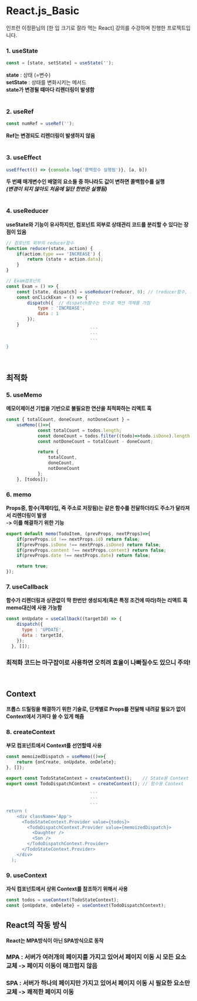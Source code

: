 # React.js_Basic
인프런 이정환님의 [한 입 크기로 잘라 먹는 React] 강의를 수강하며 진행한 프로젝트입니다.

### 1. useState
```jsx
const = [state, setState] = useState('');
```
**state** : 상태 (=변수)<br>
**setState** : 상태를 변화시키는 메서드<br>
**state가 변경될 때마다 리렌더링이 발생함**
<br><br>

### 2. useRef
```jsx
const numRef = useRef('');
```
**Ref는 변경되도 리렌더링이 발생하지 않음**
<br><br>

### 3. useEffect
```jsx
useEffect(() => {console.log('콜백함수 실행됨')}, [a, b])
```
**두 번째 매개변수인 배열의 요소들 중 하나라도 값이 변하면 콜백함수를 실행**<br>
***(변경이 되지 않아도 처음에 일단 한번은 실행됨)***
<br><br>

### 4. useReducer
**useState와 기능이 유사하지만, 컴포넌트 외부로 상태관리 코드를 분리할 수 있다는 장점이 있음**
```jsx
// 컴포넌트 외부의 reducer함수
function reducer(state, action) {
    if(actiom.type === 'INCREASE') {
        return (state + action.data);
    }
}

// Exam컴포넌트
const Exam = () => {
    const [state, dispatch] = useReducer(reducer, 0); // (reducer함수, 초기값)
    const onClickExan = () => {
        dispatch({  // dispatch함수는 인수로 액션 객체를 가짐
            type : 'INCREASE',
            data : 1
        });
    }
                                ```
                                ```
                                ```
}
```
<br>

## **최적화**

### 5. useMemo
**메모이제이션 기법을 기반으로 불필요한 연산을 최적화하는 리액트 훅**<br>
```jsx
const { totalCount, doneCount, notDoneCount } =
    useMemo(()=>{
            const totalCount = todos.length;
            const doneCount = todos.filter((todo)=>todo.isDone).length;
            const notDoneCount = totalCount - doneCount;

            return {
                totalCount,
                doneCount,
                notDoneCount
            };
    }, [todos]);
```

### 6. memo
**Props중, 함수(객체타입, 즉 주소로 저장됨)는 같은 함수를 전달하더라도 주소가 달라져서 리렌더링이 발생**<br>
**-> 이를 해결하기 위한 기능**
```jsx
export default memo(TodoItem, (prevProps, nextProps)=>{
    if(prevProps.id !== nextProps.id) return false;
    if(prevProps.isDone !== nextProps.isDone) return false;
    if(prevProps.content !== nextProps.content) return false;
    if(prevProps.date !== nextProps.date) return false;

    return true;
});
```

### 7. useCallback
**함수가 리렌더링과 상관없이 딱 한번만 생성되게(혹은 특정 조건에 따라)하는 리액트 훅**
**memo대신에 사용 가능함**
```jsx
const onUpdate = useCallback((targetId) => {
    dispatch({
      type : 'UPDATE',
      data : targetId,
    });
  }, []);
```

### 최적화 코드는 마구잡이로 사용하면 오히려 효율이 나빠질수도 있으니 주의!
<br>

## **Context**
**프롭스 드릴링을 해결하기 위한 기술로, 단계별로 Props를 전달해 내려갈 필요가 없이 Context에서 가져다 쓸 수 있게 해줌**

### 8. createContext
**부모 컴포넌트에서 Context를 선언할때 사용**
```jsx
const memoizedDispatch = useMemo(()=>{
    return {onCreate, onUpdate, onDelete};
}, []);

export const TodoStateContext = createContext();    // State용 Context
export const TodoDispatchContext = createContext(); // 함수용 Context
                                
                                ```
                                ```
                                ```
return (
    <div className='App'>
      <TodoStateContext.Provider value={todos}>
        <TodoDispatchContext.Provider value={memoizedDispatch}>
          <Daughter />
          <Son />
        </TodoDispatchContext.Provider>
      </TodoStateContext.Provider>
    </div>
  );
```

### 9. useContext
**자식 컴포넌트에서 상위 Context를 참조하기 위해서 사용**
```jsx
const todos = useContext(TodoStateContext);
const {onUpdate, onDelete} = useContext(TodoDispatchContext);
```

## React의 작동 방식
**React는 MPA방식이 아닌 SPA방식으로 동작**
### MPA : 서버가 여러개의 페이지를 가지고 있어서 페이지 이동 시 모든 요소 교체 -> 페이지 이동이 매끄럽지 않음
### SPA : 서버가 하나의 페이지만 가지고 있어서 페이지 이동 시 필요한 요소만 교체 -> 쾌적한 페이지 이동